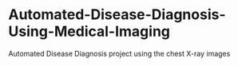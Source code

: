 # Automated-Disease-Diagnosis-Using-Medical-Imaging
Automated Disease Diagnosis project using the chest X-ray images
